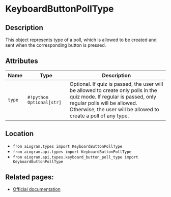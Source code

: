 # KeyboardButtonPollType

## Description

This object represents type of a poll, which is allowed to be created and sent when the corresponding button is pressed.


## Attributes

| Name | Type | Description |
| - | - | - |
| `type` | `#!python Optional[str]` | Optional. If quiz is passed, the user will be allowed to create only polls in the quiz mode. If regular is passed, only regular polls will be allowed. Otherwise, the user will be allowed to create a poll of any type. |



## Location

- `from aiogram.types import KeyboardButtonPollType`
- `from aiogram.api.types import KeyboardButtonPollType`
- `from aiogram.api.types.keyboard_button_poll_type import KeyboardButtonPollType`

## Related pages:

- [Official documentation](https://core.telegram.org/bots/api#keyboardbuttonpolltype)
